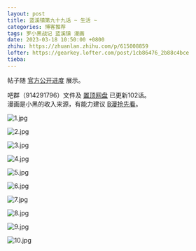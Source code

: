 ```yaml
---
layout: post
title: 蓝溪镇第九十九话 ~ 生活 ~
categories: 博客推荐
tags: 罗小黑战记 蓝溪镇 漫画
date: 2023-03-18 10:50:00 +0800
zhihu: https://zhuanlan.zhihu.com/p/615008859
lofter: https://gearkey.lofter.com/post/1cb86476_2b88c4bce
tieba: 
---
```


帖子随 [官方公开进度](https://weibo.com/2019071187/MxOinE1Zx) 展示。

吧群（914291796）文件及 [置顶网盘](https://tieba.baidu.com/p/8289746025) 已更新102话。  
漫画是小黑的收入来源，有能力建议 [B漫抢先看](https://manga.bilibili.com/detail/mc26551)。

![1.jpg](https://s2.loli.net/2023/03/18/Y68jGqPHKvk3SmN.jpg)

![2.jpg](https://s2.loli.net/2023/03/18/rXWKtj7PnUqbOBA.jpg)

![3.jpg](https://s2.loli.net/2023/03/18/Xk5NoPMUZAdOji8.jpg)

![4.jpg](https://s2.loli.net/2023/03/18/yxP1L3omvcAqds9.jpg)

![5.jpg](https://s2.loli.net/2023/03/18/FH8pfa4ZszNQukT.jpg)

![6.jpg](https://s2.loli.net/2023/03/18/K3Q5b7hrNnBRakD.jpg)

![7.jpg](https://s2.loli.net/2023/03/18/iqwsyBD9dCzbhU2.jpg)

![8.jpg](https://s2.loli.net/2023/03/18/LeNTjnmrXPzYoQp.jpg)

![9.jpg](https://s2.loli.net/2023/03/18/WoCMX4PDmhb5rvu.jpg)

![10.jpg](https://s2.loli.net/2023/03/18/NvKkWqBn3HgZbDf.jpg)